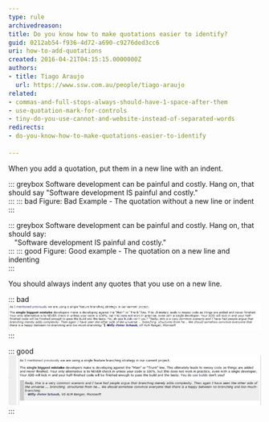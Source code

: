 ```yaml
---
type: rule
archivedreason: 
title: Do you know how to make quotations easier to identify?
guid: 0212ab54-f936-4d72-a690-c9276ded3cc6
uri: how-to-add-quotations
created: 2016-04-21T04:15:15.0000000Z
authors: 
- title: Tiago Araujo
  url: https://www.ssw.com.au/people/tiago-araujo
related:
- commas-and-full-stops-always-should-have-1-space-after-them
- use-quotation-mark-for-controls
- tiny-do-you-use-cannot-and-website-instead-of-separated-words
redirects:
- do-you-know-how-to-make-quotations-easier-to-identify

---
```


When you add a quotation, put them in a new line with an indent.

<!--endintro-->

::: greybox
Software development can be painful and costly. Hang on, that should say "Software development IS painful and costly."  
:::
::: bad
Figure: Bad Example - The quotation without a new line or indent  
:::

::: greybox
Software development can be painful and costly. Hang on, that should say:   
&nbsp;&nbsp;&nbsp;"Software development IS painful and costly."  
:::
::: good
Figure: Good example - The quotation on a new line and indenting  
:::

You should always indent any quotes that you use on a new line.

::: bad
![Figure: Bad example - It is hard to tell where the quote is](bad-example-adding-quotations.jpg)
:::

::: good
![Figure: Good example - It is obvious that this is a quote and it is laid out nicely](good-example-adding-quotations.jpg)
:::

